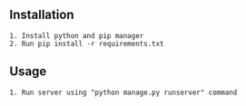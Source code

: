 ## Installation
    1. Install python and pip manager
    2. Run pip install -r requirements.txt

## Usage
    1. Run server using "python manage.py runserver" command